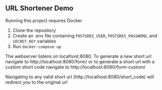 ## URL Shortener Demo

Running this project requires Docker

1. Clone the repository
2. Create an .env file containing `POSTGRES_USER`, `POSTGRES_PASSWORD`, and `SECRET_KEY` variables
3. Run `docker-compose up`

The webserver listens on localhost:8080. To generate a new short url navigate to http://localhost:8080/form/ or to generate a short url with a custom short code navigate to http://localhost:8080/form-custom/

Navigating to any valid short url (http://localhost:8080/short_code) will redirect you to the original url
